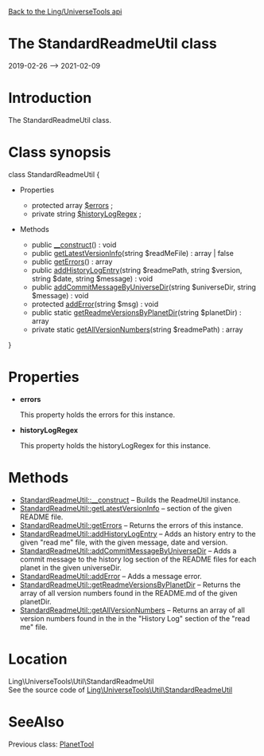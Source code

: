 [Back to the Ling/UniverseTools api](https://github.com/lingtalfi/UniverseTools/blob/master/doc/api/Ling/UniverseTools.md)



The StandardReadmeUtil class
================
2019-02-26 --> 2021-02-09






Introduction
============

The StandardReadmeUtil class.



Class synopsis
==============


class <span class="pl-k">StandardReadmeUtil</span>  {

- Properties
    - protected array [$errors](#property-errors) ;
    - private string [$historyLogRegex](#property-historyLogRegex) ;

- Methods
    - public [__construct](https://github.com/lingtalfi/UniverseTools/blob/master/doc/api/Ling/UniverseTools/Util/StandardReadmeUtil/__construct.md)() : void
    - public [getLatestVersionInfo](https://github.com/lingtalfi/UniverseTools/blob/master/doc/api/Ling/UniverseTools/Util/StandardReadmeUtil/getLatestVersionInfo.md)(string $readMeFile) : array | false
    - public [getErrors](https://github.com/lingtalfi/UniverseTools/blob/master/doc/api/Ling/UniverseTools/Util/StandardReadmeUtil/getErrors.md)() : array
    - public [addHistoryLogEntry](https://github.com/lingtalfi/UniverseTools/blob/master/doc/api/Ling/UniverseTools/Util/StandardReadmeUtil/addHistoryLogEntry.md)(string $readmePath, string $version, string $date, string $message) : void
    - public [addCommitMessageByUniverseDir](https://github.com/lingtalfi/UniverseTools/blob/master/doc/api/Ling/UniverseTools/Util/StandardReadmeUtil/addCommitMessageByUniverseDir.md)(string $universeDir, string $message) : void
    - protected [addError](https://github.com/lingtalfi/UniverseTools/blob/master/doc/api/Ling/UniverseTools/Util/StandardReadmeUtil/addError.md)(string $msg) : void
    - public static [getReadmeVersionsByPlanetDir](https://github.com/lingtalfi/UniverseTools/blob/master/doc/api/Ling/UniverseTools/Util/StandardReadmeUtil/getReadmeVersionsByPlanetDir.md)(string $planetDir) : array
    - private static [getAllVersionNumbers](https://github.com/lingtalfi/UniverseTools/blob/master/doc/api/Ling/UniverseTools/Util/StandardReadmeUtil/getAllVersionNumbers.md)(string $readmePath) : array

}




Properties
=============

- <span id="property-errors"><b>errors</b></span>

    This property holds the errors for this instance.
    
    

- <span id="property-historyLogRegex"><b>historyLogRegex</b></span>

    This property holds the historyLogRegex for this instance.
    
    



Methods
==============

- [StandardReadmeUtil::__construct](https://github.com/lingtalfi/UniverseTools/blob/master/doc/api/Ling/UniverseTools/Util/StandardReadmeUtil/__construct.md) &ndash; Builds the ReadmeUtil instance.
- [StandardReadmeUtil::getLatestVersionInfo](https://github.com/lingtalfi/UniverseTools/blob/master/doc/api/Ling/UniverseTools/Util/StandardReadmeUtil/getLatestVersionInfo.md) &ndash; section of the given README file.
- [StandardReadmeUtil::getErrors](https://github.com/lingtalfi/UniverseTools/blob/master/doc/api/Ling/UniverseTools/Util/StandardReadmeUtil/getErrors.md) &ndash; Returns the errors of this instance.
- [StandardReadmeUtil::addHistoryLogEntry](https://github.com/lingtalfi/UniverseTools/blob/master/doc/api/Ling/UniverseTools/Util/StandardReadmeUtil/addHistoryLogEntry.md) &ndash; Adds an history entry to the given "read me" file, with the given message, date and version.
- [StandardReadmeUtil::addCommitMessageByUniverseDir](https://github.com/lingtalfi/UniverseTools/blob/master/doc/api/Ling/UniverseTools/Util/StandardReadmeUtil/addCommitMessageByUniverseDir.md) &ndash; Adds a commit message to the history log section of the README files for each planet in the given universeDir.
- [StandardReadmeUtil::addError](https://github.com/lingtalfi/UniverseTools/blob/master/doc/api/Ling/UniverseTools/Util/StandardReadmeUtil/addError.md) &ndash; Adds a message error.
- [StandardReadmeUtil::getReadmeVersionsByPlanetDir](https://github.com/lingtalfi/UniverseTools/blob/master/doc/api/Ling/UniverseTools/Util/StandardReadmeUtil/getReadmeVersionsByPlanetDir.md) &ndash; Returns the array of all version numbers found in the README.md of the given planetDir.
- [StandardReadmeUtil::getAllVersionNumbers](https://github.com/lingtalfi/UniverseTools/blob/master/doc/api/Ling/UniverseTools/Util/StandardReadmeUtil/getAllVersionNumbers.md) &ndash; Returns an array of all version numbers found in the in the "History Log" section of the "read me" file.





Location
=============
Ling\UniverseTools\Util\StandardReadmeUtil<br>
See the source code of [Ling\UniverseTools\Util\StandardReadmeUtil](https://github.com/lingtalfi/UniverseTools/blob/master/Util/StandardReadmeUtil.php)



SeeAlso
==============
Previous class: [PlanetTool](https://github.com/lingtalfi/UniverseTools/blob/master/doc/api/Ling/UniverseTools/PlanetTool.md)<br>
